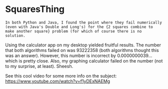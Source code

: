 # SquaresThing

    In both Python and Java, I found the point where they fail numerically (even with Java's Double and Long's) for the {2 squares combine to make another square} problem (for which of course there is no solution. 
Using the calculator app on my desktop yielded fruitful results. 
The number that both algorithms failed on was 93222358 (both algorithms thought this was an answer). 
However, this number is incorrect by 0.0000000039... which is pretty close. 
Also, my graphing calculator failed on the number (not to my surprise, at least). 
Sheesh.

See this cool video for some more info on the subject:
https://www.youtube.com/watch?v=f1yDExNAEMg
